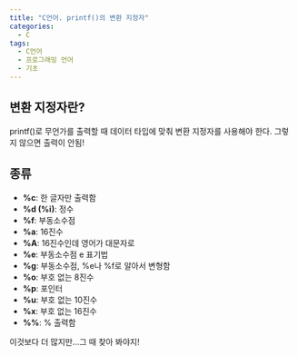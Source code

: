 ```yaml
---
title: "C언어. printf()의 변환 지정자"
categories:
  - C
tags:
  - C언어
  - 프로그래밍 언어
  - 기초
---
```


## 변환 지정자란?

printf()로 무언가를 출력할 때 데이터 타입에 맞춰 변환 지정자를 사용해야 한다. 그렇지 않으면 출력이 안됨!

## 종류

- **%c**: 한 글자만 출력함
- **%d (%i)**: 정수
- **%f**: 부동소수점
- **%a**: 16진수 
- **%A**: 16진수인데 영어가 대문자로
- **%e**: 부동소수점 e 표기법
- **%g**: 부동소수점, %e나 %f로 알아서 변형함
- **%o**: 부호 없는 8진수
- **%p**: 포인터
- **%u**: 부호 없는 10진수
- **%x**: 부호 없는 16진수
- **%%**: % 출력함

이것보다 더 많지만...그 때 찾아 봐야지!